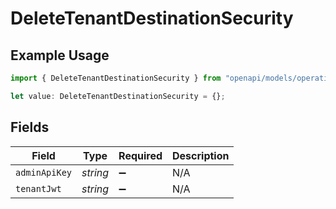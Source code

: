 # DeleteTenantDestinationSecurity

## Example Usage

```typescript
import { DeleteTenantDestinationSecurity } from "openapi/models/operations";

let value: DeleteTenantDestinationSecurity = {};
```

## Fields

| Field              | Type               | Required           | Description        |
| ------------------ | ------------------ | ------------------ | ------------------ |
| `adminApiKey`      | *string*           | :heavy_minus_sign: | N/A                |
| `tenantJwt`        | *string*           | :heavy_minus_sign: | N/A                |